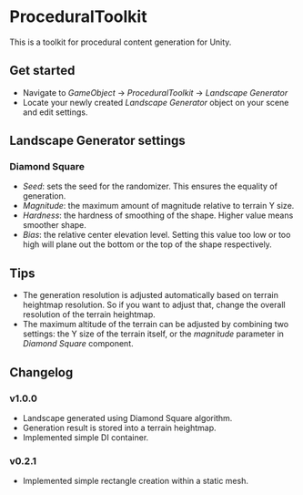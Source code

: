 # ProceduralToolkit
This is a toolkit for procedural content generation for Unity.

## Get started
* Navigate to *GameObject* -> *ProceduralToolkit* -> *Landscape Generator*
* Locate your newly created *Landscape Generator* object on your scene and edit settings.

## Landscape Generator settings
### Diamond Square
- *Seed*: sets the seed for the randomizer. This ensures the equality of generation.
- *Magnitude*: the maximum amount of magnitude relative to terrain Y size.
- *Hardness*: the hardness of smoothing of the shape. Higher value means smoother shape.
- *Bias*: the relative center elevation level. Setting this value too low or too high will plane out the bottom or the top of the shape respectively.

## Tips
- The generation resolution is adjusted automatically based on terrain heightmap resolution. So if you want to adjust that, change the overall resolution of the terrain heightmap.
- The maximum altitude of the terrain can be adjusted by combining two settings: the Y size of the terrain itself, or the *magnitude* parameter in *Diamond Square* component.

## Changelog
### v1.0.0
- Landscape generated using Diamond Square algorithm.
- Generation result is stored into a terrain heightmap.
- Implemented simple DI container.
### v0.2.1
- Implemented simple rectangle creation within a static mesh.